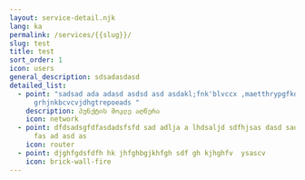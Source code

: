 ```yaml
---
layout: service-detail.njk
lang: ka
permalink: /services/{{slug}}/
slug: test
title: test
sort_order: 1
icon: users
general_description: sdsadasdasd
detailed_list:
  - point: "sadsad ada adasd asdsd asd asdakl;fnk'blvccx ,maetthrypgfkdlczx
      grhjnkbcvcvjdhgtrepoeads "
    description: პუნქტის მოკლე აღწერა
    icon: network
  - point: dfdsadsgfdfasdadsfsfd sad adlja a lhdsaljd sdfhjsas dasd sadsa asd asfsd
      fas ad asd as
    icon: router
  - point: djghfgdsfdfh hk jhfghbgjkhfgh sdf gh kjhghfv  ysascv
    icon: brick-wall-fire
---
```

